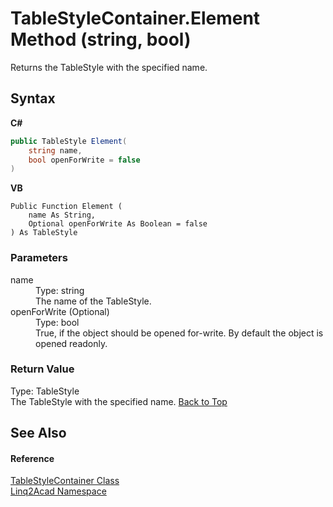 # TableStyleContainer.Element Method (string, bool)
 

Returns the TableStyle with the specified name.

## Syntax

**C#**<br />
``` C#
public TableStyle Element(
	string name,
	bool openForWrite = false
)
```

**VB**<br />
``` VB
Public Function Element ( 
	name As String,
	Optional openForWrite As Boolean = false
) As TableStyle
```


### Parameters
<dl><dt>name</dt><dd>Type: string<br />The name of the TableStyle.</dd><dt>openForWrite (Optional)</dt><dd>Type: bool<br />True, if the object should be opened for-write. By default the object is opened readonly.</dd></dl>

### Return Value
Type: TableStyle<br />The TableStyle with the specified name.
<a href="#TableStyleContainerElement-Method-string-bool">Back to Top</a>

## See Also


#### Reference
<a href="T_Linq2Acad_TableStyleContainer.md#TableStyleContainer-Class">TableStyleContainer Class</a><br /><a href="N_Linq2Acad.md#Linq2Acad-Namespace">Linq2Acad Namespace</a><br />
